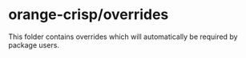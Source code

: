 # orange-crisp/overrides

This folder contains overrides which will automatically be required by package users.
